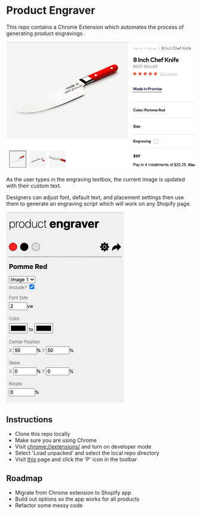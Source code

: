 # Product Engraver

This repo contains a Chrome Extension which automates the process of generating product engravings.

![engraver screenshot](https://github.com/trevoruptain/made-in-coding-challenge/blob/master/images/Screen%20Shot%202020-07-13%20at%208.13.06%20AM.png)

As the user types in the engraving textbox, the current image is updated with their custom text.

Designers can adjust font, default text, and placement settings then use them to generate an engraving script which will work on any Shopify page.

![engraver popup screenshot](https://github.com/trevoruptain/made-in-coding-challenge/blob/master/images/Screen%20Shot%202020-07-13%20at%208.22.45%20AM.png?raw=true)

## Instructions

* Clone this repo locally
* Make sure you are using Chrome
* Visit [chrome://extensions/](chrome://extensions/) and turn on developer mode
* Select 'Load unpacked' and select the local repo directory
* Visit [this](https://madeincookware.com/products/8-inch-chef-knife) page and click the 'P' icon in the toolbar

## Roadmap

* Migrate from Chrome extension to Shopify app
* Build out options so the app works for all products
* Refactor some messy code
